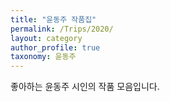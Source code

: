 ```yaml
---
title: "윤동주 작품집"
permalink: /Trips/2020/
layout: category
author_profile: true
taxonomy: 윤동주
---
```


좋아하는 윤동주 시인의 작품 모음입니다.
